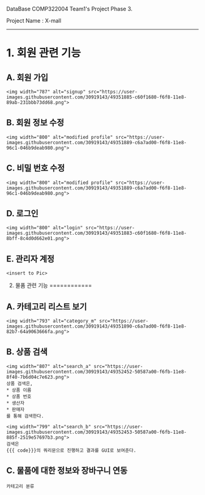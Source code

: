 DataBase COMP322004 
Team1's Project 
Phase 3.

Project Name : X-mall
***

# 1. 회원 관련 기능

##  A. 회원 가입

    <img width="787" alt="signup" src="https://user-images.githubusercontent.com/30919143/49351885-c60f1680-f6f8-11e8-89ab-231bbb73dd68.png">

##    B. 회원 정보 수정

    <img width="800" alt="modified profile" src="https://user-images.githubusercontent.com/30919143/49351889-c6a7ad00-f6f8-11e8-96c1-046b9deab980.png">

##    C. 비밀 번호 수정

    <img width="800" alt="modified profile" src="https://user-images.githubusercontent.com/30919143/49351889-c6a7ad00-f6f8-11e8-96c1-046b9deab980.png">
    

##    D. 로그인

    <img width="800" alt="login" src="https://user-images.githubusercontent.com/30919143/49351883-c60f1680-f6f8-11e8-8bff-8c4d0d662e01.png">

##    E. 관리자 계정

    <insert to Pic>
    
    
2. 물품 관련 기능
============

##  A. 카테고리 리스트 보기

    <img width="793" alt="category_m" src="https://user-images.githubusercontent.com/30919143/49351890-c6a7ad00-f6f8-11e8-82b7-64a9063666fa.png">
    
##  B. 상품 검색
    <img width="807" alt="search_a" src="https://user-images.githubusercontent.com/30919143/49352452-50587a00-f6fb-11e8-8f40-7b6d04c7e623.png">
    상품 검색은,
    * 상품 이름
    * 상품 번호
    * 생산자
    * 판매자
    를 통해 검색한다.
    
    <img width="799" alt="search_b" src="https://user-images.githubusercontent.com/30919143/49352453-50587a00-f6fb-11e8-885f-2519e57697b3.png">
    검색은
    {{{ code}}}의 쿼리문으로 진행하고 결과를 GUI로 보여준다.
    


##  C. 물품에 대한 정보와 장바구니 연동
    카테고리 분류
